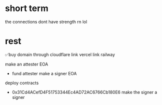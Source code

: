 
# short term

the connections dont have strength rn lol






# rest
✅buy domain through cloudflare
link vercel
link railway


make an attester EOA
- fund attester
make a signer EOA

deploy contracts
- 0x31Cd4ACefD4F51753344Ec4AD72AC6766Cb180E6
make the signer a signer




